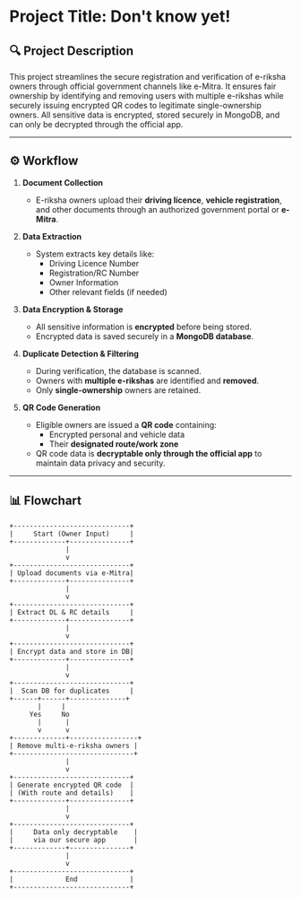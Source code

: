 # Project Title: Don't know yet!

## 🔍 Project Description

This project streamlines the secure registration and verification of e-riksha owners through official government channels like e-Mitra. It ensures fair ownership by identifying and removing users with multiple e-rikshas while securely issuing encrypted QR codes to legitimate single-ownership owners. All sensitive data is encrypted, stored securely in MongoDB, and can only be decrypted through the official app.

---

## ⚙️ Workflow

1. **Document Collection**
   - E-riksha owners upload their **driving licence**, **vehicle registration**, and other documents through an authorized government portal or **e-Mitra**.

2. **Data Extraction**
   - System extracts key details like:
     - Driving Licence Number
     - Registration/RC Number
     - Owner Information
     - Other relevant fields (if needed)

3. **Data Encryption & Storage**
   - All sensitive information is **encrypted** before being stored.
   - Encrypted data is saved securely in a **MongoDB database**.

4. **Duplicate Detection & Filtering**
   - During verification, the database is scanned.
   - Owners with **multiple e-rikshas** are identified and **removed**.
   - Only **single-ownership** owners are retained.

5. **QR Code Generation**
   - Eligible owners are issued a **QR code** containing:
     - Encrypted personal and vehicle data
     - Their **designated route/work zone**
   - QR code data is **decryptable only through the official app** to maintain data privacy and security.

---

## 📊 Flowchart

```text
+-----------------------------+
|     Start (Owner Input)     |
+-------------+---------------+
              |
              v
+-----------------------------+
| Upload documents via e-Mitra|
+-------------+---------------+
              |
              v
+-----------------------------+
| Extract DL & RC details     |
+-------------+---------------+
              |
              v
+-----------------------------+
| Encrypt data and store in DB|
+-------------+---------------+
              |
              v
+-----------------------------+
|  Scan DB for duplicates     |
+------+------+--------------+
       |     |
     Yes     No
       |      |
       v      v
+-------------+-----------------+
| Remove multi-e-riksha owners |
+------------------------------+
              |
              v
+-----------------------------+
| Generate encrypted QR code  |
| (With route and details)    |
+-------------+---------------+
              |
              v
+-----------------------------+
|     Data only decryptable    |
|     via our secure app       |
+-------------+---------------+
              |
              v
+-----------------------------+
|             End             |
+-----------------------------+
